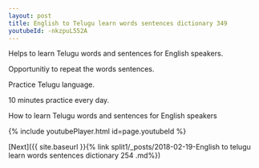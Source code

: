```yaml
---
layout: post
title: English to Telugu learn words sentences dictionary 349 
youtubeId: -nkzpuL552A
---
```

 
 
Helps to learn Telugu words and sentences for English speakers.

Opportunitiy to repeat the words sentences. 

Practice Telugu language. 
 
10 minutes practice every day. 
 
How to learn Telugu words and sentences for English speakers 
 
{% include youtubePlayer.html id=page.youtubeId %}
 
 
[Next]({{ site.baseurl }}{% link  split1/_posts/2018-02-19-English to telugu learn words sentences dictionary 254 .md%})
 
